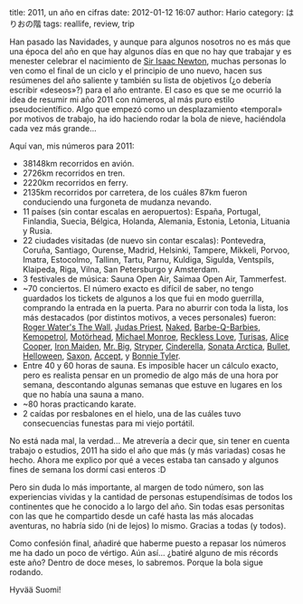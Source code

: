 title: 2011, un año en cifras
date: 2012-01-12 16:07
author: Hario
category: はりおの階
tags: reallife, review, trip

Han pasado las Navidades, y aunque para algunos nosotros no es más que
una época del año en que hay algunos días en que no hay que trabajar y
es menester celebrar el nacimiento de [Sir Isaac
Newton](http://es.wikipedia.org/wiki/Isaac_Newton), muchas personas lo
ven como el final de un ciclo y el principio de uno nuevo, hacen sus
resúmenes del año saliente y también su lista de objetivos (¿o debería
escribir «deseos»?) para el año entrante. El caso es que se me ocurrió
la idea de resumir mi año 2011 con números, al más puro estilo
pseudocientífico. Algo que empezó como un desplazamiento «temporal» por
motivos de trabajo, ha ido haciendo rodar la bola de nieve, haciéndola
cada vez más grande...

Aquí van, mis números para 2011:

-   38148km recorridos en avión.
-   2726km recorridos en tren.
-   2220km recorridos en ferry.
-   2135km recorridos por carretera, de los cuáles 87km fueron
    conduciendo una furgoneta de mudanza nevando.
-   11 países (sin contar escalas en aeropuertos): España, Portugal,
    Finlandia, Suecia, Bélgica, Holanda, Alemania, Estonia, Letonia,
    Lituania y Rusia.
-   22 ciudades visitadas (de nuevo sin contar escalas): Pontevedra,
    Coruña, Santiago, Ourense, Madrid, Helsinki, Tampere, Mikkeli,
    Porvoo, Imatra, Estocolmo, Tallinn, Tartu, Parnu, Kuldiga, Sigulda,
    Ventspils, Klaipeda, Riga, Vilna, San Petersburgo y Amsterdam.
-   3 festivales de música: Sauna Open Air, Saimaa Open Air, Tammerfest.
-   \~70 conciertos. El número exacto es difícil de saber, no tengo
    guardados los tickets de algunos a los que fui en modo guerrilla,
    comprando la entrada en la puerta. Para no aburrir con toda la
    lista, los más destacados (por distintos motivos, a veces
    personales) fueron: [Roger Water's The
    Wall](http://roger-waters.com/), [Judas
    Priest](http://www.judaspriest.com/),
    [Naked](http://nakedonline.net),
    [Barbe-Q-Barbies](http://barbeqbarbies.com/),
    [Kemopetrol](http://www.kemopetrol.com/),
    [Motörhead](http://www.imotorhead.com/), [Michael
    Monroe](http://www.michaelmonroe.com/), [Reckless
    Love](http://www.recklesslove.com/),
    [Turisas](http://www.turisas.com/), [Alice
    Cooper](http://alicecooper.com/), [Iron
    Maiden](http://www.ironmaiden.com/), [Mr.
    Big](http://www.mrbigsite.com/), [Stryper](http://www.stryper.com/),
    [Cinderella](http://cinderella.net/), [Sonata
    Arctica](http://www.sonataarctica.info/),
    [Bullet](http://bullet.nu), [Helloween](http://www.helloween.org/),
    [Saxon](http://saxon747.com/),
    [Accept](http://www.acceptworldwide.com/), y [Bonnie
    Tyler](http://www.bonnietyler.com/).
-   Entre 40 y 60 horas de sauna. Es imposible hacer un cálculo exacto,
    pero es realista pensar en un promedio de algo más de una hora por
    semana, descontando algunas semanas que estuve en lugares en los que
    no había una sauna a mano.
-   \~80 horas practicando karate.
-   2 caídas por resbalones en el hielo, una de las cuáles tuvo
    consecuencias funestas para mi viejo portátil.

No está nada mal, la verdad... Me atrevería a decir que, sin tener en
cuenta trabajo o estudios, 2011 ha sido el año que más (y más variadas)
cosas he hecho. Ahora me explico por qué a veces estaba tan cansado y
algunos fines de semana los dormí casi enteros :D

Pero sin duda lo más importante, al margen de todo número, son las
experiencias vividas y la cantidad de personas estupendísimas de todos
los continentes que he conocido a lo largo del año. Sin todas esas
personitas con las que he compartido desde un café hasta las más
alocadas aventuras, no habría sido (ni de lejos) lo mismo. Gracias a
todas (y todos).

Como confesión final, añadiré que haberme puesto a repasar los números
me ha dado un poco de vértigo. Aún así... ¿batiré alguno de mis récords
este año? Dentro de doce meses, lo sabremos. Porque la bola sigue
rodando.

Hyvää Suomi!

